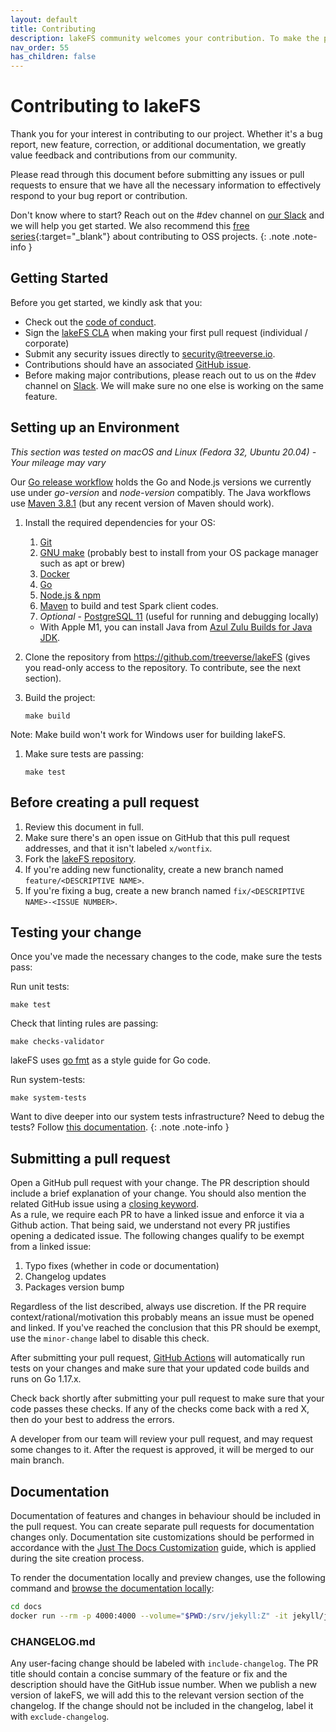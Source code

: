 ```yaml
---
layout: default
title: Contributing
description: lakeFS community welcomes your contribution. To make the process as seamless as possible, we recommend reading this contribution guide first.
nav_order: 55
has_children: false
---
```


# Contributing to lakeFS

Thank you for your interest in contributing to our project. Whether it's a bug report, new feature, correction, or additional documentation, we greatly value feedback and contributions from our community.

Please read through this document before submitting any issues or pull requests to ensure that we have all the necessary information to effectively respond to your bug report or contribution.

Don't know where to start? Reach out on the #dev channel on [our Slack](https://lakefs.io/slack) and we will help you get started. We also recommend this [free series](https://app.egghead.io/playlists/how-to-contribute-to-an-open-source-project-on-github){:target="_blank"} about contributing to OSS projects.
{: .note .note-info }

## Getting Started

Before you get started, we kindly ask that you:

* Check out the [code of conduct](https://github.com/treeverse/lakeFS/blob/master/CODE_OF_CONDUCT.md).
* Sign the [lakeFS CLA](https://cla-assistant.io/treeverse/lakeFS) when making your first pull request (individual / corporate)
* Submit any security issues directly to [security@treeverse.io](mailto:security@treeverse.io).
* Contributions should have an associated [GitHub issue](https://github.com/treeverse/lakeFS/issues/). 
* Before making major contributions, please reach out to us on the #dev channel on [Slack](https://lakefs.io/slack).
  We will make sure no one else is working on the same feature. 

## Setting up an Environment

*This section was tested on macOS and Linux (Fedora 32, Ubuntu 20.04) - Your mileage may vary*


Our [Go release workflow](https://github.com/treeverse/lakeFS/blob/master/.github/workflows/goreleaser.yaml) holds the Go and Node.js versions we currently use under _go-version_ and _node-version_ compatibly. The Java workflows use [Maven 3.8.1](https://github.com/actions/virtual-environments/blob/main/images/linux/Ubuntu2004-README.md) (but any recent version of Maven should work).

1. Install the required dependencies for your OS:
   1. [Git](https://git-scm.com/downloads)
   1. [GNU make](https://www.gnu.org/software/make/) (probably best to install from your OS package manager such as apt or brew)
   1. [Docker](https://docs.docker.com/get-docker/)
   1. [Go](https://golang.org/doc/install)
   1. [Node.js & npm](https://www.npmjs.com/get-npm)
   1. [Maven](https://maven.apache.org/) to build and test Spark client codes.
   1. *Optional* - [PostgreSQL 11](https://www.postgresql.org/docs/11/tutorial-install.html) (useful for running and debugging locally)

   * With Apple M1, you can install Java from [Azul Zulu Builds for Java JDK](https://www.azul.com/downloads/?package=jdk).

1. Clone the repository from https://github.com/treeverse/lakeFS (gives you read-only access to the repository. To contribute, see the next section).
1. Build the project:

   ```shell
   make build
   ```

Note: Make build won't work for Windows user for building lakeFS.

1. Make sure tests are passing:

   ```shell
   make test
   ```

## Before creating a pull request

1. Review this document in full.
2. Make sure there's an open issue on GitHub that this pull request addresses, and that it isn't labeled `x/wontfix`.
3. Fork the [lakeFS repository](https://github.com/treeverse/lakeFS).
4. If you're adding new functionality, create a new branch named `feature/<DESCRIPTIVE NAME>`.
5. If you're fixing a bug, create a new branch named `fix/<DESCRIPTIVE NAME>-<ISSUE NUMBER>`.

## Testing your change

Once you've made the necessary changes to the code, make sure the tests pass:

Run unit tests:

```shell
make test
```

Check that linting rules are passing:

```shell
make checks-validator
```
lakeFS uses [go fmt](https://golang.org/cmd/gofmt/) as a style guide for Go code.

Run system-tests:

```shell
make system-tests
```

Want to dive deeper into our system tests infrastructure? Need to debug the tests? Follow [this documentation](https://github.com/treeverse/lakeFS/blob/master/esti/docs/README.md).
{: .note .note-info }

## Submitting a pull request

Open a GitHub pull request with your change. The PR description should include a brief explanation of your change.
You should also mention the related GitHub issue using a [closing keyword](https://docs.github.com/en/issues/tracking-your-work-with-issues/linking-a-pull-request-to-an-issue#linking-a-pull-request-to-an-issue-using-a-keyword).  
As a rule, we require each PR to have a linked issue and enforce it via a Github action. That being said, we understand 
not every PR justifies opening a dedicated issue. The following changes qualify to be exempt from a linked issue:
1. Typo fixes (whether in code or documentation)
2. Changelog updates
3. Packages version bump  

Regardless of the list described, always use discretion. If the PR require context/rational/motivation this probably means an issue must be opened and linked.
If you've reached the conclusion that this PR should be exempt, use the `minor-change` label to disable this check.

After submitting your pull request, [GitHub Actions](https://github.com/treeverse/lakeFS/actions) will automatically run tests on your changes and make sure that your updated code builds and runs on Go 1.17.x.

Check back shortly after submitting your pull request to make sure that your code passes these checks. If any of the checks come back with a red X, then do your best to address the errors.

A developer from our team will review your pull request, and may request some changes to it. After the request is approved, it will be merged to our main branch.

## Documentation

Documentation of features and changes in behaviour should be included in the pull request.
You can create separate pull requests for documentation changes only.
Documentation site customizations should be performed in accordance with the [Just The Docs Customization](https://just-the-docs.github.io/just-the-docs/docs/customization/) guide, which is applied during the site creation process.

To render the documentation locally and preview changes, use the following command and [browse the documentation locally](http://localhost:4000):

```sh
cd docs
docker run --rm -p 4000:4000 --volume="$PWD:/srv/jekyll:Z" -it jekyll/jekyll:3.8 jekyll serve
```

### CHANGELOG.md

Any user-facing change should be labeled with `include-changelog`.
The PR title should contain a concise summary of the feature or fix and the description should have the GitHub issue number.
When we publish a new version of lakeFS, we will add this to the relevant version section of the changelog.
If the change should not be included in the changelog, label it with `exclude-changelog`.

